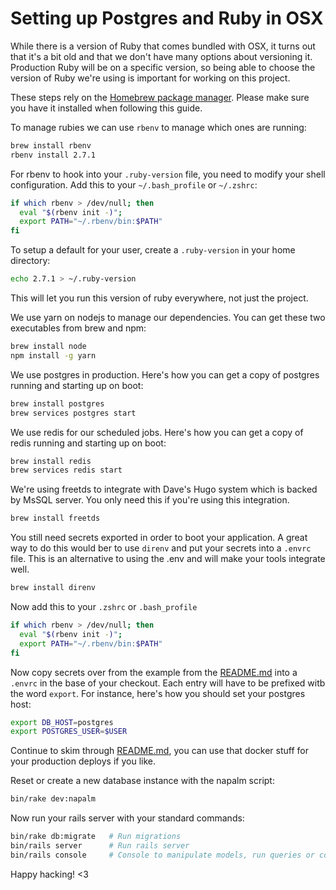 # Setting up Postgres and Ruby in OSX

While there is a version of Ruby that comes bundled with OSX, it turns out that it's a bit old and that we don't have
many options about versioning it. Production Ruby will be on a specific version, so being able to choose the version of
Ruby we're using is important for working on this project.

These steps rely on the [Homebrew package manager](https://brew.sh/). Please make sure you have it installed when
following this guide.

To manage rubies we can use `rbenv` to manage which ones are running:

```sh
brew install rbenv
rbenv install 2.7.1
```

For rbenv to hook into your `.ruby-version` file, you need to modify your shell configuration. Add this to your
`~/.bash_profile` or `~/.zshrc`:

```sh
if which rbenv > /dev/null; then
  eval "$(rbenv init -)";
  export PATH="~/.rbenv/bin:$PATH"
fi
```

To setup a default for your user, create a `.ruby-version` in your home directory:

```sh
echo 2.7.1 > ~/.ruby-version
```

This will let you run this version of ruby everywhere, not just the project.

We use yarn on nodejs to manage our dependencies. You can get these two executables from brew and npm:

```sh
brew install node
npm install -g yarn
```

We use postgres in production. Here's how you can get a copy of postgres running and starting up on boot:

```sh
brew install postgres
brew services postgres start
```

We use redis for our scheduled jobs. Here's how you can get a copy of redis running and starting up on boot:

```sh
brew install redis
brew services redis start
```

We're using freetds to integrate with Dave's Hugo system which is backed by MsSQL server.
You only need this if you're using this integration.

```sh
brew install freetds
```

You still need secrets exported in order to boot your application. A great way to do this would ber to use `direnv` and
put your secrets into a `.envrc` file. This is an alternative to using the .env and will make your tools integrate well.

```sh
brew install direnv
```

Now add this to your `.zshrc` or `.bash_profile`

```sh
if which rbenv > /dev/null; then
  eval "$(rbenv init -)";
  export PATH="~/.rbenv/bin:$PATH"
fi
```

Now copy secrets over from the example from the [README.md](README.md) into a `.envrc` in the base of your checkout.
Each entry will have to be prefixed witb the word `export`. For instance, here's how you should set your postgres host:

```sh
export DB_HOST=postgres
export POSTGRES_USER=$USER
```

Continue to skim through [README.md](README.md), you can use that docker stuff for your production deploys if you like.

Reset or create a new database instance with the napalm script:

```sh
bin/rake dev:napalm
```

Now run your rails server with your standard commands:

```sh
bin/rake db:migrate   # Run migrations
bin/rails server      # Run rails server
bin/rails console     # Console to manipulate models, run queries or commands
```

Happy hacking! &lt;3
